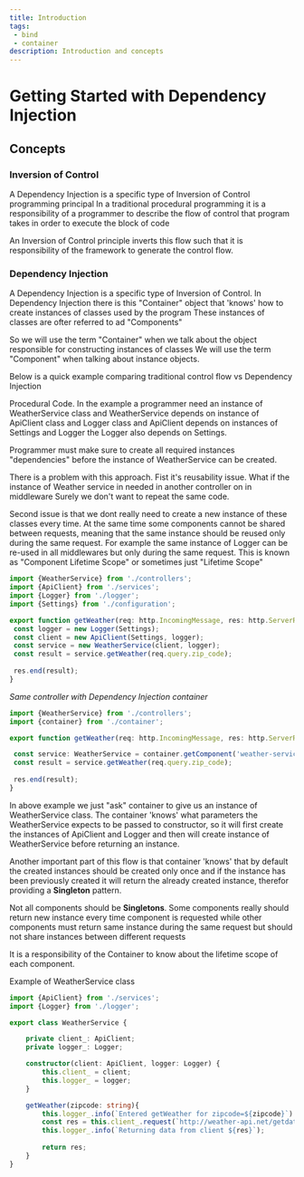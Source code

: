 ```yaml
---
title: Introduction
tags: 
 - bind
 - container
description: Introduction and concepts
---
```



# Getting Started with Dependency Injection

## Concepts

### Inversion of Control
A Dependency Injection is a specific type of Inversion of Control programming principal
In a traditional procedural programming  it is a responsibility of a programmer
to describe the flow of control that program takes in order to execute the block of code

An Inversion of Control principle inverts this flow such that it is responsibility of the framework
to generate the control flow.

### Dependency Injection
A Dependency Injection is a specific type of Inversion of Control.
In Dependency Injection there is this "Container" object that 'knows' how to create instances of classes used by the program
These instances of classes are ofter referred to ad "Components"

So we will use the term "Container" when we talk about the object responsible for constructing instances of classes
We will use the term "Component" when talking about instance objects.

Below is a quick example comparing traditional control flow vs Dependency Injection

Procedural Code.
In the example a programmer need an instance of WeatherService class
and WeatherService depends on instance of ApiClient class and Logger class
and ApiClient depends on instances of Settings and Logger
the Logger also depends on Settings.

Programmer must make sure to create all required instances "dependencies"
before the instance of WeatherService can be created.

There is a problem with this approach. Fist it's reusability issue.
What if the instance of Weather service in needed in another controller on in middleware
Surely we don't want to repeat the same code.

Second issue is that we dont really need to create a new instance of these classes every time.
At the same time some components cannot be shared between requests, meaning that the same instance should be 
reused only during the same request. For example the same instance of Logger can be re-used
in all middlewares but only during the same request.
This is known as "Component Lifetime Scope" or sometimes just "Lifetime Scope"

```typescript
import {WeatherService} from './controllers';
import {ApiClient} from './services';
import {Logger} from './logger';
import {Settings} from './configuration';

export function getWeather(req: http.IncomingMessage, res: http.ServerResponse){
 const logger = new Logger(Settings);
 const client = new ApiClient(Settings, logger);
 const service = new WeatherService(client, logger);
 const result = service.getWeather(req.query.zip_code);
 
 res.end(result);
}
```


_Same controller with Dependency Injection container_

```typescript
import {WeatherService} from './controllers';
import {container} from './container';

export function getWeather(req: http.IncomingMessage, res: http.ServerResponse){

 const service: WeatherService = container.getComponent('weather-service');
 const result = service.getWeather(req.query.zip_code);
 
 res.end(result);
}
```
In above example we just "ask" container to give us an instance
of WeatherService class. The container 'knows' what parameters the
WeatherService expects to be passed to constructor, so it will 
first create the instances of ApiClient and Logger and then
will create instance of WeatherService before returning an instance.

Another important part of this flow is that container 'knows' that by default
the created instances should be created only once and if the instance has been previously created it will 
return the already created instance, therefor providing a **Singleton** pattern.

Not all components should be **Singletons**. 
Some components really should return new instance every time component is requested
while other components must return same instance during the same request but should not share instances between different requests

It is a responsibility of the Container to know about the lifetime scope of each component.

Example of WeatherService class

```typescript
import {ApiClient} from './services';
import {Logger} from './logger';

export class WeatherService {

    private client_: ApiClient;
    private logger_: Logger;

    constructor(client: ApiClient, logger: Logger) {
        this.client_ = client;
        this.logger_ = logger;
    }

    getWeather(zipcode: string){
        this.logger_.info(`Entered getWeather for zipcode=${zipcode}`)
        const res = this.client_.request(`http://weather-api.net/getdata?zip=${zipcode}`)    
        this.logger_.info(`Returning data from client ${res}`);
        
        return res;
    }
}
```
